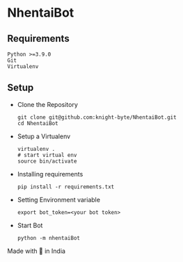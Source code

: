 # NhentaiBot

## Requirements

```
Python >=3.9.0
Git
Virtualenv
```

## Setup

- Clone the Repository

  ```
  git clone git@github.com:knight-byte/NhentaiBot.git
  cd NhentaiBot
  ```

- Setup a Virtualenv
  ```
  virtualenv .
  # start virtual env
  source bin/activate
  ```
- Installing requirements
  ```
  pip install -r requirements.txt
  ```
- Setting Environment variable

  ```
  export bot_token=<your bot token>

  ```

- Start Bot
  ```
  python -m nhentaiBot
  ```

Made with 💜 in India
